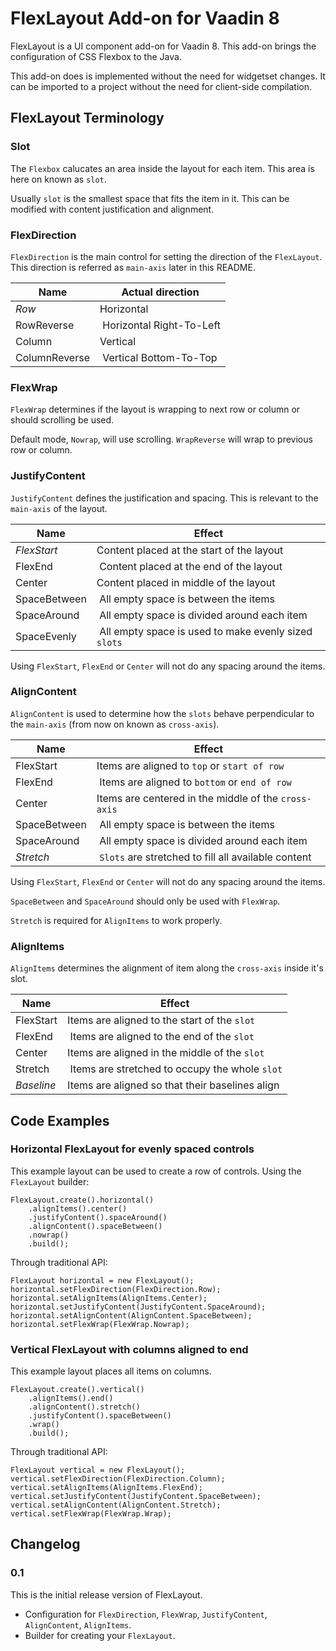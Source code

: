 # FlexLayout Add-on for Vaadin 8

FlexLayout is a UI component add-on for Vaadin 8. This add-on brings the configuration of CSS Flexbox to the Java.

This add-on does is implemented without the need for widgetset changes. It can be imported to a project without the need for client-side compilation.

## FlexLayout Terminology

### Slot

The `Flexbox` calucates an area inside the layout for each item. This area is here on known as `slot`.

Usually `slot` is the smallest space that fits the item in it. This can be modified with content justification and alignment.

### FlexDirection

`FlexDirection` is the main control for setting the direction of the `FlexLayout`. This direction is referred as `main-axis` later in this README.

| Name          | Actual direction         |
| ------------- | ------------------------ |
| *Row*         | Horizontal               |
| RowReverse    | Horizontal Right-To-Left |
| Column        | Vertical                 |
| ColumnReverse | Vertical Bottom-To-Top   |

### FlexWrap

`FlexWrap` determines if the layout is wrapping to next row or column or should scrolling be used.

Default mode, `Nowrap`, will use scrolling. `WrapReverse` will wrap to previous row or column.

### JustifyContent

`JustifyContent` defines the justification and spacing. This is relevant to the `main-axis` of the layout.

| Name         | Effect                                               |
| ------------ | ---------------------------------------------------- |
| *FlexStart*  | Content placed at the start of the layout            |
| FlexEnd      | Content placed at the end of the layout              |
| Center       | Content placed in middle of the layout               |
| SpaceBetween | All empty space is between the items                 |
| SpaceAround  | All empty space is divided around each item          |
| SpaceEvenly  | All empty space is used to make evenly sized `slots` |

Using `FlexStart`, `FlexEnd` or `Center` will not do any spacing around the items.

### AlignContent

`AlignContent` is used to determine how the `slots` behave perpendicular to the `main-axis` (from now on known as `cross-axis`).

| Name         | Effect                                               |
| ------------ | ---------------------------------------------------- |
| FlexStart    | Items are aligned to `top` or `start of row`         |
| FlexEnd      | Items are aligned to `bottom` or `end of row`        |
| Center       | Items are centered in the middle of the `cross-axis` |
| SpaceBetween | All empty space is between the items                 |
| SpaceAround  | All empty space is divided around each item          |
| *Stretch*    | `Slots` are stretched to fill all available content  |

Using `FlexStart`, `FlexEnd` or `Center` will not do any spacing around the items.

`SpaceBetween` and `SpaceAround` should only be used with `FlexWrap`.

`Stretch` is required for `AlignItems` to work properly.

### AlignItems

`AlignItems` determines the alignment of item along the `cross-axis` inside it's slot.

| Name       | Effect                                          |
| ---------- | ----------------------------------------------- |
| FlexStart  | Items are aligned to the start of the `slot`    |
| FlexEnd    | Items are aligned to the end of the `slot`      |
| Center     | Items are aligned in the middle of the `slot`   |
| Stretch    | Items are stretched to occupy the whole `slot`  |
| *Baseline* | Items are aligned so that their baselines align |

## Code Examples

### Horizontal FlexLayout for evenly spaced controls

This example layout can be used to create a row of controls. Using the `FlexLayout` builder:
```
FlexLayout.create().horizontal()
    .alignItems().center()
    .justifyContent().spaceAround()
    .alignContent().spaceBetween()
    .nowrap()
    .build();
```

Through traditional API:
```
FlexLayout horizontal = new FlexLayout();
horizontal.setFlexDirection(FlexDirection.Row);
horizontal.setAlignItems(AlignItems.Center);
horizontal.setJustifyContent(JustifyContent.SpaceAround);
horizontal.setAlignContent(AlignContent.SpaceBetween);
horizontal.setFlexWrap(FlexWrap.Nowrap);
```

### Vertical FlexLayout with columns aligned to end

This example layout places all items on columns.
```
FlexLayout.create().vertical()
    .alignItems().end()
    .alignContent().stretch()
    .justifyContent().spaceBetween()
    .wrap()
    .build();
```

Through traditional API:
```
FlexLayout vertical = new FlexLayout();
vertical.setFlexDirection(FlexDirection.Column);
vertical.setAlignItems(AlignItems.FlexEnd);
vertical.setJustifyContent(JustifyContent.SpaceBetween);
vertical.setAlignContent(AlignContent.Stretch);
vertical.setFlexWrap(FlexWrap.Wrap);
```

## Changelog

### 0.1

This is the initial release version of FlexLayout. 

- Configuration for `FlexDirection`, `FlexWrap`, `JustifyContent`, `AlignContent`, `AlignItems`.
- Builder for creating your `FlexLayout`.
